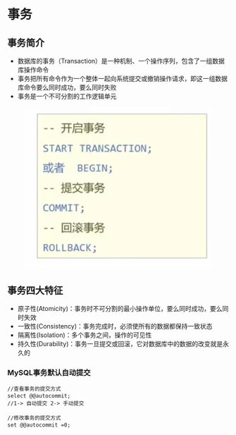 # 事务

## 事务简介

* 数据库的事务（Transaction）是一种机制、一个操作序列，包含了一组数据库操作命令
* 事务把所有命令作为一个整体一起向系统提交或撤销操作请求，即这一组数据库命令要么同时成功，要么同时失败
* 事务是一个不可分割的工作逻辑单元

<figure><img src="../.gitbook/assets/Screen Shot 2022-11-14 at 7.09.03 PM.png" alt=""><figcaption></figcaption></figure>

## 事务四大特征

* 原子性(Atomicity)：事务时不可分割的最小操作单位，要么同时成功，要么同时失效
* 一致性(Consistency)：事务完成时，必须使所有的数据都保持一致状态
* 隔离性(Isolation)：多个事务之间，操作的可见性
* 持久性(Durability)：事务一旦提交或回滚，它对数据库中的数据的改变就是永久的

### MySQL事务默认自动提交

```
//查看事务的提交方式
select @@autocommit;
//1-> 自动提交 2-> 手动提交

//修改事务的提交方式
set @@autocommit =0;
```

